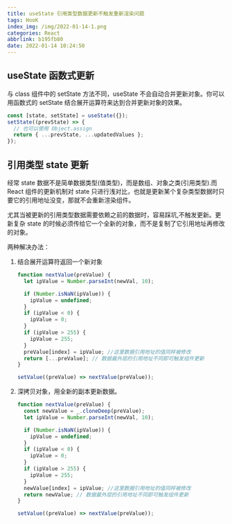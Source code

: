 ```yaml
---
title: useState 引用类型数据更新不触发重新渲染问题
tags: HooK
index_img: /img/2022-01-14-1.png
categories: React
abbrlink: b195fb80
date: 2022-01-14 10:24:50
---
```


## useState 函数式更新

与 class 组件中的 setState 方法不同，useState 不会自动合并更新对象。你可以用函数式的 setState 结合展开运算符来达到合并更新对象的效果。

```jsx
const [state, setState] = useState({});
setState((prevState) => {
  // 也可以使用 Object.assign
  return { ...prevState, ...updatedValues };
});
```

## 引用类型 state 更新

经常 state 数据不是简单数据类型(值类型)，而是数组、对象之类(引用类型).而 React 组件的更新机制对 state 只进行浅对比，也就是更新某个复杂类型数据时只要它的引用地址没变，那就不会重新渲染组件。

尤其当被更新的引用类型数据需要依赖之前的数据时，容易踩坑,不触发更新。更新复杂 state 的时候必须传给它一个全新的对象，而不是复制了它引用地址再修改的对象。

两种解决办法：

1. 结合展开运算符返回一个新对象

   ```jsx
   function nextValue(preValue) {
     let ipValue = Number.parseInt(newVal, 10);

     if (Number.isNaN(ipValue)) {
       ipValue = undefined;
     }
     if (ipValue < 0) {
       ipValue = 0;
     }
     if (ipValue > 255) {
       ipValue = 255;
     }
     preValue[index] = ipValue; //这里数据引用地址的值同样被修改
     return [...preValue]; // 数据最外层的引用地址不同即可触发组件更新
   }

   setValue((preValue) => nextValue(preValue));
   ```

1. 深拷贝对象，用全新的副本更新数据。

   ```jsx
   function nextValue(preValue) {
     const newValue = _.cloneDeep(preValue);
     let ipValue = Number.parseInt(newVal, 10);

     if (Number.isNaN(ipValue)) {
       ipValue = undefined;
     }
     if (ipValue < 0) {
       ipValue = 0;
     }
     if (ipValue > 255) {
       ipValue = 255;
     }
     newValue[index] = ipValue; //这里数据引用地址的值同样被修改
     return newValue; // 数据最外层的引用地址不同即可触发组件更新
   }

   setValue((preValue) => nextValue(preValue));
   ```
